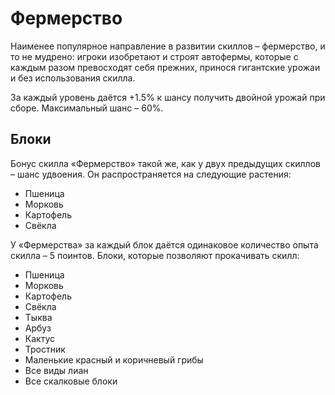 # Фермерство

Наименее популярное направление в развитии скиллов – фермерство, и то не мудрено: игроки изобретают и строят автофермы, которые с каждым разом превосходят себя прежних, принося гигантские урожаи и без использования скилла.

За каждый уровень даётся +1.5% к шансу получить двойной урожай при сборе. Максимальный шанс – 60%.

## Блоки

Бонус скилла «Фермерство» такой же, как у двух предыдущих скиллов – шанс удвоения. Он распространяется на следующие растения:

- Пшеница
- Морковь
- Картофель
- Свёкла

У «Фермерства» за каждый блок даётся одинаковое количество опыта скилла ­– 5 поинтов. Блоки, которые позволяют прокачивать скилл:

- Пшеница
- Морковь
- Картофель
- Свёкла
- Тыква
- Арбуз
- Кактус
- Тростник
- Маленькие красный и коричневый грибы
- Все виды лиан
- Все скалковые блоки
